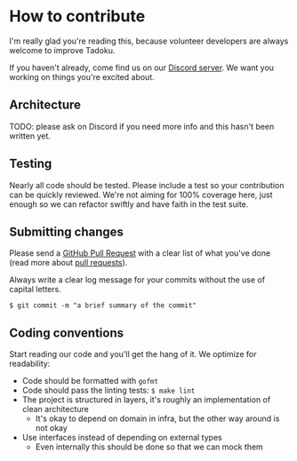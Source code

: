 # How to contribute

I'm really glad you're reading this, because volunteer developers are always welcome to improve Tadoku.

If you haven't already, come find us on our [Discord server](https://discord.gg/Dd8t9WB). We want you working on things you're excited about.

## Architecture

TODO: please ask on Discord if you need more info and this hasn't been written yet.

## Testing

Nearly all code should be tested. Please include a test so your contribution can be quickly reviewed. We're not aiming for 100% coverage here, just enough so we can refactor swiftly and have faith in the test suite.

## Submitting changes

Please send a [GitHub Pull Request](https://github.com/tadoku/tadoku-monorepo/services/tadoku-contest-api/pull/new/master) with a clear list of what you've done (read more about [pull requests](http://help.github.com/pull-requests/)).

Always write a clear log message for your commits without the use of capital letters.

    $ git commit -m "a brief summary of the commit"

## Coding conventions

Start reading our code and you'll get the hang of it. We optimize for readability:

  * Code should be formatted with `gofmt`
  * Code should pass the linting tests: `$ make lint`
  * The project is structured in layers, it's roughly an implementation of clean architecture
    * It's okay to depend on domain in infra, but the other way around is not okay
  * Use interfaces instead of depending on external types
    * Even internally this should be done so that we can mock them

